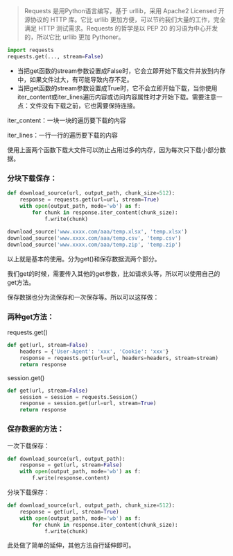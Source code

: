 > Requests 是用Python语言编写，基于 urllib，采用 Apache2 Licensed 开源协议的 HTTP 库。它比 urllib 更加方便，可以节约我们大量的工作，完全满足 HTTP 测试需求。Requests 的哲学是以 PEP 20 的习语为中心开发的，所以它比 urllib 更加 Pythoner。

```python
import requests
requests.get(..., stream=False)
```

- 当把get函数的stream参数设置成False时，它会立即开始下载文件并放到内存中，如果文件过大，有可能导致内存不足。
- 当把get函数的stream参数设置成True时，它不会立即开始下载，当你使用iter_content或iter_lines遍历内容或访问内容属性时才开始下载。需要注意一点：文件没有下载之前，它也需要保持连接。

iter_content：一块一块的遍历要下载的内容

iter_lines：一行一行的遍历要下载的内容

使用上面两个函数下载大文件可以防止占用过多的内存，因为每次只下载小部分数据。

### 分块下载保存：

```python
def download_source(url, output_path, chunk_size=512):
    response = requests.get(url=url, stream=True)
    with open(output_path, mode='wb') as f:
        for chunk in response.iter_content(chunk_size):
            f.write(chunk)
            
download_source('www.xxxx.com/aaa/temp.xlsx', 'temp.xlsx')
download_source('www.xxxx.com/aaa/temp.csv', 'temp.csv')
download_source('www.xxxx.com/aaa/temp.zip', 'temp.zip')
```

以上就是基本的使用。分为get()和保存数据流两个部分。

我们get的时候，需要传入其他的get参数，比如请求头等，所以可以使用自己的get方法。

保存数据也分为流保存和一次保存等。所以可以这样做：

### 两种get方法：

requests.get()

```python
def get(url, stream=False)
    headers = {'User-Agent': 'xxx', 'Cookie': 'xxx'}
    response = requests.get(url=url, headers=headers, stream=stream)
    return response
```
session.get()
```python
def get(url, stream=False)
    session = session = requests.Session()
    response = session.get(url=url, stream=True)
    return response
```

### 保存数据的方法：

一次下载保存：

```python
def download_source(url, output_path):
    response = get(url, stream=False)
    with open(output_path, mode='wb') as f:
        f.write(response.content)
```
分块下载保存：
```python
def download_source(url, output_path, chunk_size=512):
    response = get(url, stream=True)
    with open(output_path, mode='wb') as f:
        for chunk in response.iter_content(chunk_size):
            f.write(chunk)
```

此处做了简单的延伸，其他方法自行延伸即可。
